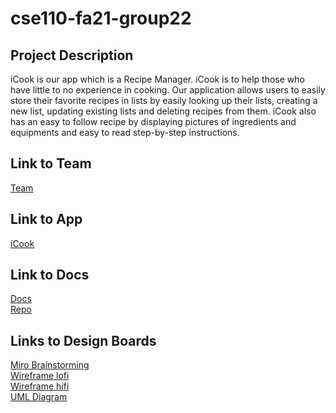 # cse110-fa21-group22

## Project Description

iCook is our app which is a Recipe Manager. iCook is to help those who have little to no experience in cooking. Our application allows users to easily store their favorite recipes in lists by easily looking up their lists, creating a new list, updating existing lists and deleting recipes from them. iCook also has an easy to follow recipe by displaying pictures of ingredients and equipments and easy to read step-by-step instructions.

## Link to Team

[Team](./admin/team.md)

## Link to App

[iCook](https://icookfood.netlify.app/webpages/home.html)

## Link to Docs

[Docs](https://demyinn00.github.io/group22xjsdocs/)
<br />
[Repo](https://github.com/demyinn00/group22xjsdocs)

## Links to Design Boards
[Miro Brainstorming](./specs/Recipe-Manager-Brainstorm.pdf)
<br />
[Wireframe lofi](./specs/wireframelofi.pdf)
<br />
[Wireframe hifi](./specs/wireframehifi.pdf)
<br />
[UML Diagram](./specs/uml.drawio.png)
